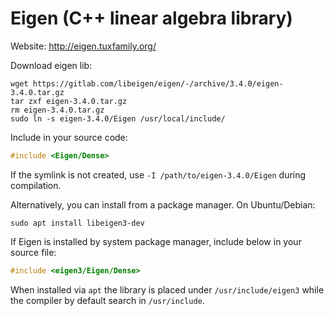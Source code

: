 # Eigen (C++ linear algebra library)

Website: <http://eigen.tuxfamily.org/>

Download eigen lib:
```console
wget https://gitlab.com/libeigen/eigen/-/archive/3.4.0/eigen-3.4.0.tar.gz
tar zxf eigen-3.4.0.tar.gz
rm eigen-3.4.0.tar.gz
sudo ln -s eigen-3.4.0/Eigen /usr/local/include/
```

Include in your source code:
```cpp
#include <Eigen/Dense>
```

If the symlink is not created, use `-I /path/to/eigen-3.4.0/Eigen` during
compilation.

Alternatively, you can install from a package manager. On Ubuntu/Debian:
```
sudo apt install libeigen3-dev
```

If Eigen is installed by system package manager, include below in your source
file:
```cpp
#include <eigen3/Eigen/Dense>
```

When installed via `apt` the library is placed under `/usr/include/eigen3` while
the compiler by default search in `/usr/include`. 
